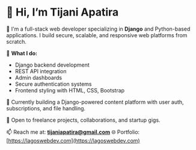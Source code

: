 # 👋 Hi, I’m Tijani Apatira

🚀 I'm a full-stack web developer specializing in **Django** and Python-based applications. I build secure, scalable, and responsive web platforms from scratch.

🔧 **What I do:**
- Django backend development
- REST API integration
- Admin dashboards
- Secure authentication systems
- Frontend styling with HTML, CSS, Bootstrap

🌱 Currently building a Django-powered content platform with user auth, subscriptions, and file handling.

💼 Open to freelance projects, collaborations, and startup gigs.

📫 Reach me at: **tijaniapatira@gmail.com**
🌐 Portfolio: [https://lagoswebdev.com](https://lagoswebdev.com)

<!---
Teejayskillz/Teejayskillz is a ✨ special ✨ repository because its `README.md` (this file) appears on your GitHub profile.
You can click the Preview link to take a look at your changes.
--->
